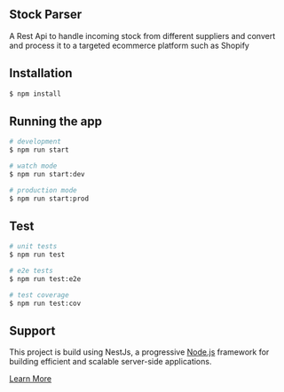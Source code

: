 ## Stock Parser

A Rest Api to handle incoming stock from different suppliers and convert and process it to a targeted ecommerce platform such as Shopify 

## Installation

```bash
$ npm install
```

## Running the app

```bash
# development
$ npm run start

# watch mode
$ npm run start:dev

# production mode
$ npm run start:prod
```

## Test

```bash
# unit tests
$ npm run test

# e2e tests
$ npm run test:e2e

# test coverage
$ npm run test:cov
```

## Support
This project is build using NestJs, a progressive <a href="http://nodejs.org" target="_blank">Node.js</a> framework for building efficient and scalable server-side applications.</p>

<a href="https://docs.nestjs.com" target="_blank">Learn More</a> 